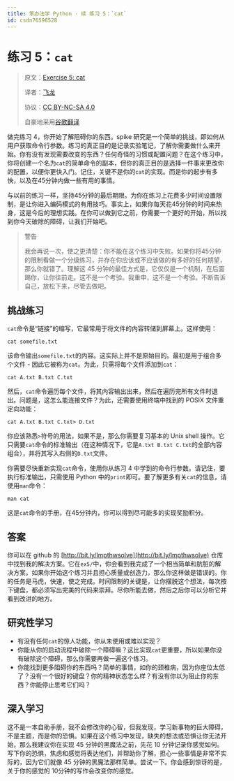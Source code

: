 ```yaml
---
title: 笨办法学 Python · 续 练习 5：`cat`
id: csdn76598528
---
```


# 练习 5：`cat`

> 原文：[Exercise 5: cat](https://learncodethehardway.org/more-python-book/ex5.html)
> 
> 译者：[飞龙](https://github.com/wizardforcel)
> 
> 协议：[CC BY-NC-SA 4.0](http://creativecommons.org/licenses/by-nc-sa/4.0/)
> 
> 自豪地采用[谷歌翻译](https://translate.google.cn/)

做完练习 4，你开始了解阻碍你的东西。spike 研究是一个简单的挑战，即如何从用户获取命令行参数。练习的真正目的是记录实验笔记，了解你需要做什么来开始。你有没有发现需要改变的东西？任何奇怪的习惯或配置问题？在这个练习中，你将创建一个名为`cat`的简单命令的副本，但你的真正目的是选择一件事来更改你的配置，以便你更快入门。记住，关键不是你的`cat`的实现。而是你的起步有多快，以及在45分钟内做一些有用的事情。

与以前的练习一样，坚持45分钟的最后期限。为你在练习上花费多少时间设置限制，是让你进入编码模式的有用技巧。事实上，如果你每天花45分钟的时间来热身，这是今后的理想实践。在你可以做到它之前，你需要一个更好的开始，所以找到你今天破除的障碍，让我们开始吧。

> 警告
> 
> 我会再说一次，使之更清楚：你不能在这个练习中失败。如果你将45分钟的限制看做一个分级练习，并存在你应该或不应该做的有多好的任何期望，那么你就错了。理解这 45 分钟的最佳方式是，它仅仅是一个机制，在后面踢你，让你往前走。这不是一个考验。我重申，这不是一个考验。不断告诉自己，放松下来，尽管去做吧。

## 挑战练习

`cat`命令是“链接”的缩写，它最常用于将文件的内容转储到屏幕上。这样使用：

```
cat somefile.txt
```

该命令输出`somefile.txt`的内容。这实际上并不是原始目的。最初是用于组合多个文件 - 因此它被称为`cat`。为此，只需将每个文件添加到`cat`：

```
cat A.txt B.txt C.txt
```

然后，`cat`命令遍历每个文件，将其内容输出出来，然后在遍历完所有文件时退出。问题是，这怎么能连接文件？为此，还需要使用终端中找到的 POSIX 文件重定向功能：

```
cat A.txt B.txt C.txt> D.txt
```

你应该熟悉`>`符号的用法，如果不是，那么你需要复习基本的 Unix shell 操作。它只需要`cat`命令的标准输出（在这种情况下，它是`A.txt B.txt C.txt`的全部内容组合），并将其写入右侧的`D.txt`文件。

你需要尽快重新实现`cat`命令，使用你从练习 4 中学到的命令行参数。请记住，要执行标准输出，只需使用 Python 中的`print`即可。要了解更多有关`cat`的信息，请使用`man`命令：

```
man cat
```

这是`cat`命令的手册，在45分钟内，你可以得到尽可能多的实现奖励积分。

## 答案

你可以在 github 的 [http://bit.ly/lmpthwsolve](http://bit.ly/lmpthwsolve) 仓库中找到我的解决方案。它在`ex5/`中，你会看到我完成了一个相当简单和肮脏的解决方案。如果你开始这个练习并且担心质量或创造力，那么你这样做是错误的。你的任务是马虎，快速，使之完成。时间限制的关键是，让你摆脱这个想法，每次按下键盘，都必须写出完美的代码来崇拜。尽你所能去做，然后之后你可以分析它并看到改进的地方。

## 研究性学习

*   有没有任何`cat`的惊人功能，你从未使用或难以实现？
*   你能从你的启动流程中破除一个障碍嘛？这比实现`cat`更重要，所以如果你没有破除这个障碍，那么你需要再做一遍这个练习。
*   你能找到更多阻碍你的东西吗？简单的事情，如你的颈椎病，因为你座位太低了？没有一个很好的键盘？你的精神状态怎么样？有没有你以为阻止你的东西？你能停止思考它们吗？

## 深入学习

这不是一本自助手册，我不会修改你的心智，但我发现，学习新事物的巨大障碍，不是主题，而是你的恐惧。如果在这个练习中发现，缺失的想法或恐惧让你无法开始，那么我建议你在实现 45 分钟的黑魔法之前，先花 10 分钟记录你感觉如何。写下你的恐惧，焦虑和感觉将表达他们，并帮助你了解，担心一些事情是非常不实际的，因为它们就像 45 分钟的黑魔法那样简单。尝试一下。你会感到惊讶的是，关于你的感觉的 10分钟的写作会改变你的感觉。